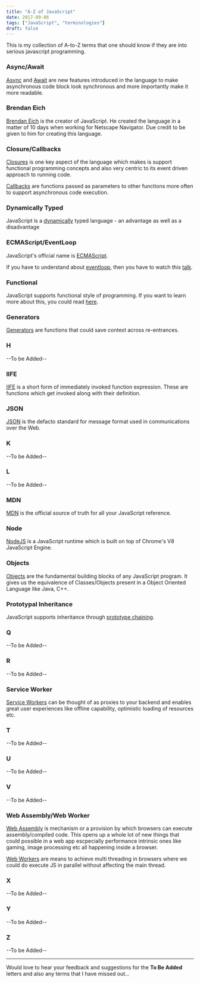 ```yaml
---
title: "A-Z of JavaScript"
date: 2017-09-06
tags: ["JavaScript", "terminologies"]
draft: false
---
```


This is my collection of A-to-Z terms that one should know if they are into serious javascript programming.

### **A**sync/**Await**
[Async][async] and [Await][await] are new features introduced in the language to make asynchronous code block look synchronous and more importantly make it more readable.

### **B**rendan Eich
[Brendan Eich][BrendanEich] is the creator of JavaScript. He created the language in a matter of 10 days when working for Netscape Navigator. Due credit to be given to him for creating this language.

### **C**losure/**C**allbacks
[Closures][closures] is one key aspect of the language which makes is support functional programming concepts and also very centric to its event driven approach to running code.

[Callbacks][callbacks] are functions passed as parameters to other functions more often to support asynchronous code execution.

### **D**ynamically Typed
JavaScript is a [dynamically][dynamic-typing] typed language - an advantage as well as a disadvantage

### **E**CMAScript/**E**ventLoop
JavaScript's official name is [ECMAScript][ECMAScript].

If you have to understand about [eventloop][event-loop], then you have to watch this [talk][philip-roberts].

### **F**unctional
JavaScript supports functional style of programming. If you want to learn more about this, you could read [here][functional-light].

### **G**enerators
[Generators][generators] are functions that could save context across re-entrances.

### **H**
--To be Added--

### **I**IFE
[IIFE][iife] is a short form of immediately invoked function expression. These are functions which get invoked along with their definition.

### **J**SON
[JSON][json] is the defacto standard for message format used in communications over the Web.

### **K**
--To be Added--

### **L**
--To be Added--

### **M**DN
[MDN][mdn] is the official source of truth for all your JavaScript reference.

### **N**ode
[NodeJS][node] is a JavaScript runtime which is built on top of Chrome's V8 JavaScript Engine.

### **O**bjects
[Objects][objects] are the fundamental building blocks of any JavaScript program. It gives us the equivalence of Classes/Objects present in a Object Oriented Language like Java, C++.

### **P**rototypal Inheritance
JavaScript supports inheritance through [prototype chaining][prototype-chain].

### **Q**
--To be Added--

### **R**
--To be Added--

### **S**ervice Worker
[Service Workers][service-worker] can be thought of as proxies to your backend and enables great user experiences like offline capability, optimistic loading of resources etc.

### **T**
--To be Added--

### **U**
--To be Added--

### **V**
--To be Added--

### **W**eb Assembly/**W**eb Worker
[Web Assembly][web-assembly] is mechanism or a provision by which browsers can execute assembly/compiled code. This opens up a whole lot of new things that could possible in a web app escpecially performance intrinsic ones like gaming, image processing etc all happening inside a browser.

[Web Workers][web-worker] are means to achieve multi threading in browsers where we could do execute JS in parallel without affecting the main thread.

### **X**
--To be Added--

### **Y**
--To be Added--

### **Z**
--To be Added--

--------

Would love to hear your feedback and suggestions for the **To Be Added** letters and also any terms that I have missed out...

[async]: https://developer.mozilla.org/en-US/docs/Web/JavaScript/Reference/Statements/async_function
[await]: https://developer.mozilla.org/en-US/docs/Web/JavaScript/Reference/Operators/await
[BrendanEich]: https://en.wikipedia.org/wiki/Brendan_Eich
[closures]: https://developer.mozilla.org/en-US/docs/Web/JavaScript/Closures
[callbacks]: https://developer.mozilla.org/en-US/docs/Glossary/Callback_function
[dynamic-typing]: https://developer.mozilla.org/en-US/docs/Glossary/Dynamic_typing
[ECMAScript]: https://developer.mozilla.org/en-US/docs/Web/JavaScript/Language_Resources
[philip-roberts]: https://www.youtube.com/watch?v=8aGhZQkoFbQ
[event-loop]: https://developer.mozilla.org/en-US/docs/Web/JavaScript/EventLoop
[functional-light]: https://github.com/getify/Functional-Light-JS
[generators]: https://developer.mozilla.org/en-US/docs/Web/JavaScript/Reference/Statements/function%2A
[iife]: https://developer.mozilla.org/en-US/docs/Glossary/IIFE
[json]: https://developer.mozilla.org/en-US/docs/Learn/JavaScript/Objects/JSON
[node]: https://nodejs.org/en/
[mdn]: https://developer.mozilla.org/bm/docs/Web/JavaScript
[objects]: https://developer.mozilla.org/en-US/docs/Web/JavaScript/Guide/Working_with_Objects
[prototype-chain]: https://developer.mozilla.org/en-US/docs/Web/JavaScript/Inheritance_and_the_prototype_chain
[service-worker]:https://developer.mozilla.org/en-US/docs/Web/API/Service_Worker_API
[web-assembly]: https://developer.mozilla.org/en-US/docs/WebAssembly
[web-worker]: https://developer.mozilla.org/en-US/docs/Web/API/Web_Workers_API/Using_web_workers